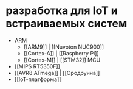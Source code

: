 # разработка для IoT и встраиваемых систем

* ARM
  * [[ARM9]] | [[Nuvoton NUC900]]
  * [[Cortex-A]] | [[Raspberry Pi]]
  * [[Cortex-M]] | [[STM32]] MCU
* [[MIPS RT5350F]]
* [[AVR8 ATmega]] | [[Ородруина]]
* [[IoT-платформа]]
